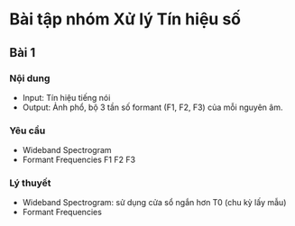 # Bài tập nhóm Xử lý Tín hiệu số
## Bài 1
### Nội dung
- Input: Tín hiệu tiếng nói
- Output: Ảnh phổ, bộ 3 tần số formant (F1, F2, F3) của mỗi nguyên âm.
### Yêu cầu
- Wideband Spectrogram
- Formant Frequencies F1 F2 F3
### Lý thuyết
- Wideband Spectrogram: sử dụng cửa sổ ngắn hơn T0 (chu kỳ lấy mẫu)
- Formant Frequencies